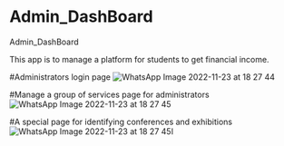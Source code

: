# Admin_DashBoard
Admin_DashBoard

This app is to manage a platform for students to get financial income.

#Administrators login page
![WhatsApp Image 2022-11-23 at 18 27 44](https://user-images.githubusercontent.com/60603704/203585755-d08290e6-b6db-44b8-a8fc-d56715b48a5b.jpg)


#Manage a group of services page for administrators
![WhatsApp Image 2022-11-23 at 18 27 45](https://user-images.githubusercontent.com/60603704/203585952-96043078-a1f8-4b43-9a31-98b46596bfa7.jpg)


#A special page for identifying conferences and exhibitions
![WhatsApp Image 2022-11-23 at 18 27 45ا](https://user-images.githubusercontent.com/60603704/203586137-6dee4593-9f74-44dc-abcb-fad26a04d4ba.jpg)

